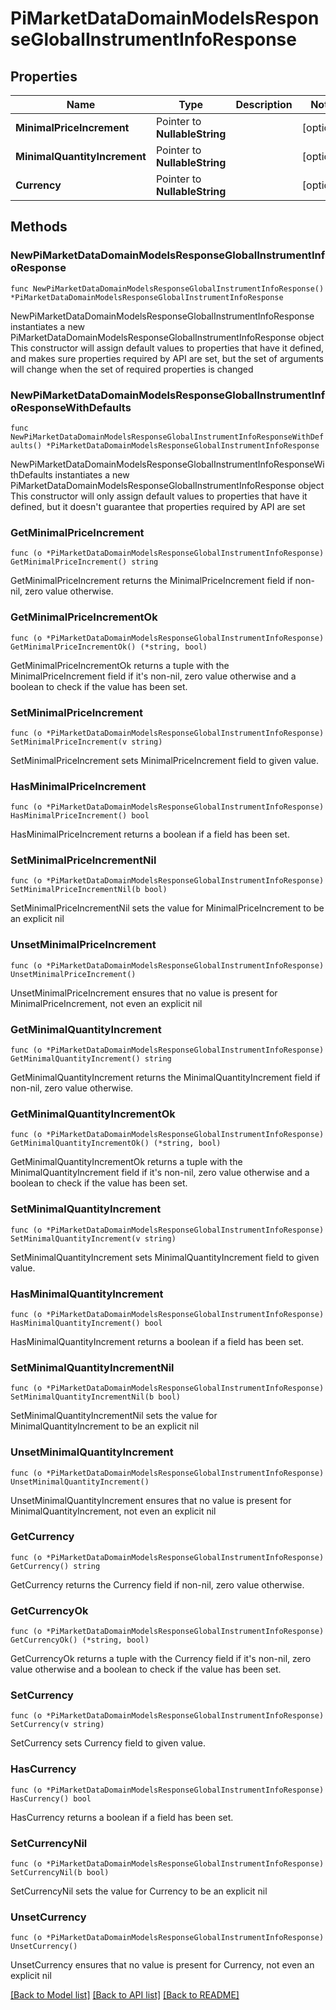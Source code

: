 # PiMarketDataDomainModelsResponseGlobalInstrumentInfoResponse

## Properties

Name | Type | Description | Notes
------------ | ------------- | ------------- | -------------
**MinimalPriceIncrement** | Pointer to **NullableString** |  | [optional] 
**MinimalQuantityIncrement** | Pointer to **NullableString** |  | [optional] 
**Currency** | Pointer to **NullableString** |  | [optional] 

## Methods

### NewPiMarketDataDomainModelsResponseGlobalInstrumentInfoResponse

`func NewPiMarketDataDomainModelsResponseGlobalInstrumentInfoResponse() *PiMarketDataDomainModelsResponseGlobalInstrumentInfoResponse`

NewPiMarketDataDomainModelsResponseGlobalInstrumentInfoResponse instantiates a new PiMarketDataDomainModelsResponseGlobalInstrumentInfoResponse object
This constructor will assign default values to properties that have it defined,
and makes sure properties required by API are set, but the set of arguments
will change when the set of required properties is changed

### NewPiMarketDataDomainModelsResponseGlobalInstrumentInfoResponseWithDefaults

`func NewPiMarketDataDomainModelsResponseGlobalInstrumentInfoResponseWithDefaults() *PiMarketDataDomainModelsResponseGlobalInstrumentInfoResponse`

NewPiMarketDataDomainModelsResponseGlobalInstrumentInfoResponseWithDefaults instantiates a new PiMarketDataDomainModelsResponseGlobalInstrumentInfoResponse object
This constructor will only assign default values to properties that have it defined,
but it doesn't guarantee that properties required by API are set

### GetMinimalPriceIncrement

`func (o *PiMarketDataDomainModelsResponseGlobalInstrumentInfoResponse) GetMinimalPriceIncrement() string`

GetMinimalPriceIncrement returns the MinimalPriceIncrement field if non-nil, zero value otherwise.

### GetMinimalPriceIncrementOk

`func (o *PiMarketDataDomainModelsResponseGlobalInstrumentInfoResponse) GetMinimalPriceIncrementOk() (*string, bool)`

GetMinimalPriceIncrementOk returns a tuple with the MinimalPriceIncrement field if it's non-nil, zero value otherwise
and a boolean to check if the value has been set.

### SetMinimalPriceIncrement

`func (o *PiMarketDataDomainModelsResponseGlobalInstrumentInfoResponse) SetMinimalPriceIncrement(v string)`

SetMinimalPriceIncrement sets MinimalPriceIncrement field to given value.

### HasMinimalPriceIncrement

`func (o *PiMarketDataDomainModelsResponseGlobalInstrumentInfoResponse) HasMinimalPriceIncrement() bool`

HasMinimalPriceIncrement returns a boolean if a field has been set.

### SetMinimalPriceIncrementNil

`func (o *PiMarketDataDomainModelsResponseGlobalInstrumentInfoResponse) SetMinimalPriceIncrementNil(b bool)`

 SetMinimalPriceIncrementNil sets the value for MinimalPriceIncrement to be an explicit nil

### UnsetMinimalPriceIncrement
`func (o *PiMarketDataDomainModelsResponseGlobalInstrumentInfoResponse) UnsetMinimalPriceIncrement()`

UnsetMinimalPriceIncrement ensures that no value is present for MinimalPriceIncrement, not even an explicit nil
### GetMinimalQuantityIncrement

`func (o *PiMarketDataDomainModelsResponseGlobalInstrumentInfoResponse) GetMinimalQuantityIncrement() string`

GetMinimalQuantityIncrement returns the MinimalQuantityIncrement field if non-nil, zero value otherwise.

### GetMinimalQuantityIncrementOk

`func (o *PiMarketDataDomainModelsResponseGlobalInstrumentInfoResponse) GetMinimalQuantityIncrementOk() (*string, bool)`

GetMinimalQuantityIncrementOk returns a tuple with the MinimalQuantityIncrement field if it's non-nil, zero value otherwise
and a boolean to check if the value has been set.

### SetMinimalQuantityIncrement

`func (o *PiMarketDataDomainModelsResponseGlobalInstrumentInfoResponse) SetMinimalQuantityIncrement(v string)`

SetMinimalQuantityIncrement sets MinimalQuantityIncrement field to given value.

### HasMinimalQuantityIncrement

`func (o *PiMarketDataDomainModelsResponseGlobalInstrumentInfoResponse) HasMinimalQuantityIncrement() bool`

HasMinimalQuantityIncrement returns a boolean if a field has been set.

### SetMinimalQuantityIncrementNil

`func (o *PiMarketDataDomainModelsResponseGlobalInstrumentInfoResponse) SetMinimalQuantityIncrementNil(b bool)`

 SetMinimalQuantityIncrementNil sets the value for MinimalQuantityIncrement to be an explicit nil

### UnsetMinimalQuantityIncrement
`func (o *PiMarketDataDomainModelsResponseGlobalInstrumentInfoResponse) UnsetMinimalQuantityIncrement()`

UnsetMinimalQuantityIncrement ensures that no value is present for MinimalQuantityIncrement, not even an explicit nil
### GetCurrency

`func (o *PiMarketDataDomainModelsResponseGlobalInstrumentInfoResponse) GetCurrency() string`

GetCurrency returns the Currency field if non-nil, zero value otherwise.

### GetCurrencyOk

`func (o *PiMarketDataDomainModelsResponseGlobalInstrumentInfoResponse) GetCurrencyOk() (*string, bool)`

GetCurrencyOk returns a tuple with the Currency field if it's non-nil, zero value otherwise
and a boolean to check if the value has been set.

### SetCurrency

`func (o *PiMarketDataDomainModelsResponseGlobalInstrumentInfoResponse) SetCurrency(v string)`

SetCurrency sets Currency field to given value.

### HasCurrency

`func (o *PiMarketDataDomainModelsResponseGlobalInstrumentInfoResponse) HasCurrency() bool`

HasCurrency returns a boolean if a field has been set.

### SetCurrencyNil

`func (o *PiMarketDataDomainModelsResponseGlobalInstrumentInfoResponse) SetCurrencyNil(b bool)`

 SetCurrencyNil sets the value for Currency to be an explicit nil

### UnsetCurrency
`func (o *PiMarketDataDomainModelsResponseGlobalInstrumentInfoResponse) UnsetCurrency()`

UnsetCurrency ensures that no value is present for Currency, not even an explicit nil

[[Back to Model list]](../README.md#documentation-for-models) [[Back to API list]](../README.md#documentation-for-api-endpoints) [[Back to README]](../README.md)


